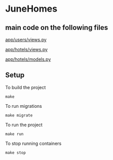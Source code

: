 # JuneHomes

## main code on the following files

   [app/users/views.py](https://github.com/sipanmargaryan/junehome/blob/master/app/users/views.py)
 
   [app/hotels/views.py](https://github.com/sipanmargaryan/junehome/blob/master/app/hotels/views.py)

   [app/hotels/models.py](https://github.com/sipanmargaryan/junehome/blob/master/app/hotels/models.py)

## Setup

To build the project

    make

To run migrations 

    make migrate
    
To run the project

    make run


To stop running containers

    make stop


